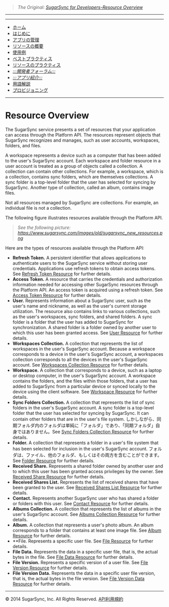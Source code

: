 > *The Original: [SugarSync for Developers-Resource Overview](https://www.sugarsync.com/dev/resources.html)*

---

---

* [ホーム](/target/dev/home.md)
* [はじめに](/target/dev/getting-started.md)
* [アプリの管理](/target/dev/managing-apps.md)
* [リソースの概要](/target/dev/resources.md)
* [使用例](/target/dev/using-api.md)
* [ベストプラクティス](/target/dev/best-practices.md)
* [リソースのプラクティス](/target/dev/api/resource-ref.md)
* [*:::開発者フォーラム:::*](http://groups.google.com/a/developers.sugarsync.com/group/platform-api/subscribe)
* [*:::アプリ紹介:::*](https://www.sugarsync.com/partners/)
* [用語解説](/target/dev/glossary.md)
* [プロビジョニング](/target/dev/dev-provisioning.md)

---

<a name="resource"></a>
# Resource Overview

The SugarSync service presents a set of resources that your application can access through the Platform API. The resources represent objects that SugarSync recognizes and manages, such as user accounts, workspaces, folders, and files.

A workspace represents a device such as a computer that has been added to the user's SugarSync account. Each workspace and folder resource in a user account is treated as a group of objects called a collection. A collection can contain other collections. For example, a workspace, which is a collection, contains sync folders, which are themselves collections. A sync folder is a top-level folder that the user has selected for syncing by SugarSync. Another type of collection, called an album, contains image files.

Not all resources managed by SugarSync are collections. For example, an individual file is not a collection.

The following figure illustrates resources available through the Platform API.

> *See the following picture: https://www.sugarsync.com/images/old/sugarsync_new_resources.png*

Here are the types of resources available through the Platform API:

* **Refresh Token.** A persistent identifier that allows applications to authenticate users to the SugarSync service without storing user credentials. Applications use refresh tokens to obtain access tokens. See [Refresh Token Resource](api/refresh-resource.md) for further details.
* **Access Token.** A resource that carries the credentials and authorization information needed for accessing other SugarSync resources through the Platform API. An access token is acquired using a refresh token. See [Access Token Resource](api/auth-resource.md) for further details.
* **User.** Represents information about a SugarSync user, such as the user's name and nickname, as well as the user's current storage utilization. The resource also contains links to various collections, such as the user's workspaces, sync folders, and shared folders. A sync folder is a folder that the user has added to SugarSync for synchronization. A shared folder is a folder owned by another user to which this user has been granted access. See [User Resource](api/user-resource.md) for further details.
* **Workspaces Collection.** A collection that represents the list of workspaces in the user's SugarSync account. Because a workspace corresponds to a device in the user's SugarSync account, a workspaces collection corresponds to all the devices in the user's SugarSync account. See [Workspaces Collection Resource](api/ws-list-resource.md) for further details.
* **Workspace.** A collection that corresponds to a device, such as a laptop or desktop computer, in the user's SugarSync account. A workspace contains the folders, and the files within those folders, that a user has added to SugarSync from a particular device or synced locally to the device using the client software. See [Workspace Resource](api/ws-resource.md) for further details.
* **Sync Folders Collection.** A collection that represents the list of sync folders in the user's SugarSync account. A sync folder is a top-level folder that the user has selected for syncing by SugarSync. It can contain other folders that are in the user's file system. しかしながら、同期フォルダ内のフォルダは単純に「フォルダ」であり、「同期フォルダ」自身ではありません。See [Sync Folders Collection Resource](api/syncfolders-list-resource.md) for further details.
* **Folder.** A collection that represents a folder in a user's file system that has been selected for inclusion in the user's SugarSync account. フォルダは、ファイル、他のフォルダ、もしくはその両方を含むことができます。See [Folder Resource](api/folder-resource.md) for further details.
* **Received Share.** Represents a shared folder owned by another user and to which this user has been granted access privileges by the owner. See [Received Share Resource](api/received-share-resource.md) for further details.
* **Received Shares List.** Represents the list of received shares that have been granted to the user. See [Received Shares List Resource](api/received-share-list-resource.md) for further details.
* **Contact.** Represents another SugarSync user who has shared a folder or folders with this user. See [Contact Resource](api/shared-folder-contact-resource.md) for further details.
* **Albums Collection.** A collection that represents the list of albums in the user's SugarSync account. See [Albums Collection Resource](api/album-list-resource.md) for further details.
* **Album.** A collection that represents a user's photo album. An album corresponds to a folder that contains at least one image file. See [Album Resource](api/album-resource.md) for further details.
* **File. Represents a specific user file. See [File Resource](api/file-resource.md) for further details.
* **File Data.** Represents the data in a specific user file, that is, the actual bytes in the file. See [File Data Resource](api/file-data-resource.md) for further details.
* **File Version.** Represents a specific version of a user file. See [File Version Resource](api/file-version-resource.md) for further details.
* **File Version Data.** Represents the data in a specific user file version, that is, the actual bytes in the file version. See [File Version Data Resource](api/file-version-data-resource.md) for further details.

---

© 2014 SugarSync, Inc. All Rights Reserved.  [API利用規約](/source/dev/terms.md)
